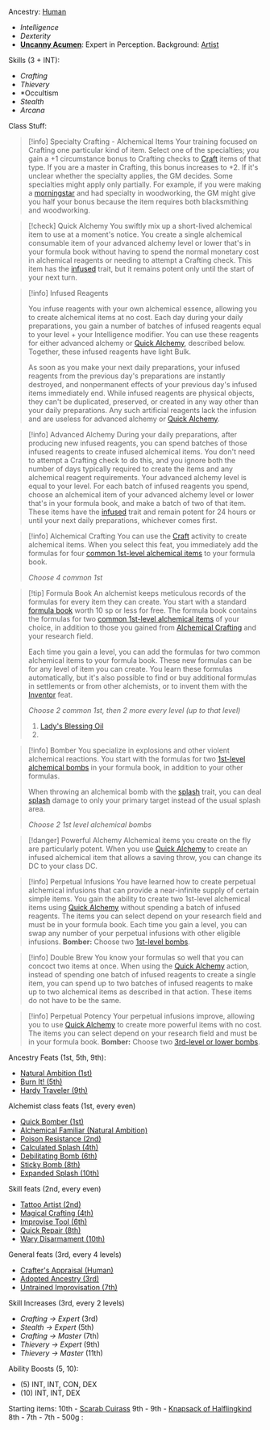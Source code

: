 
Ancestry: [Human](https://pf2etools.com/ancestries.html#human_crb,state:h-halfelf-crb=b1~h-halforc-crb=b1~h-skilled-crb=b1~h-versatile-crb=b1~h-wintertouched-locg=b1#adapted%20cantrip_crb)
- *Intelligence*
- *Dexterity*
- **[Uncanny Acumen](https://pf2etools.com/feats.html#canny%20acumen_crb)**: Expert in Perception.
Background: [Artist](https://pf2etools.com/backgrounds.html#artist_crb)

Skills (3 + INT):
- *Crafting*
- *Thievery*
- *Occultism
- *Stealth*
- *Arcana*

Class Stuff:

> [!info] Specialty Crafting - Alchemical Items
> Your training focused on Crafting one particular kind of item. Select one of the specialties; you gain a +1 circumstance bonus to Crafting checks to [Craft](https://pf2etools.com/actions.html#craft_crb) items of that type. If you are a master in Crafting, this bonus increases to +2. If it's unclear whether the specialty applies, the GM decides. Some specialties might apply only partially. For example, if you were making a [morningstar](https://pf2etools.com/items.html#morningstar_crb) and had specialty in woodworking, the GM might give you half your bonus because the item requires both blacksmithing and woodworking.

> [!check] Quick Alchemy
> You swiftly mix up a short-lived alchemical item to use at a moment's notice. You create a single alchemical consumable item of your advanced alchemy level or lower that's in your formula book without having to spend the normal monetary cost in alchemical reagents or needing to attempt a Crafting check. This item has the [infused](https://pf2etools.com/traits.html#infused) trait, but it remains potent only until the start of your next turn.

> [!info] Infused Reagents
> 
> You infuse reagents with your own alchemical essence, allowing you to create alchemical items at no cost. Each day during your daily preparations, you gain a number of batches of infused reagents equal to your level + your Intelligence modifier. You can use these reagents for either advanced alchemy or [Quick Alchemy](https://pf2etools.com/actions.html#quick%20alchemy_crb), described below. Together, these infused reagents have light Bulk.
> 
> As soon as you make your next daily preparations, your infused reagents from the previous day's preparations are instantly destroyed, and nonpermanent effects of your previous day's infused items immediately end. While infused reagents are physical objects, they can't be duplicated, preserved, or created in any way other than your daily preparations. Any such artificial reagents lack the infusion and are useless for advanced alchemy or [Quick Alchemy](https://pf2etools.com/actions.html#quick%20alchemy_crb).

> [!info] Advanced Alchemy
During your daily preparations, after producing new infused reagents, you can spend batches of those infused reagents to create infused alchemical items. You don't need to attempt a Crafting check to do this, and you ignore both the number of days typically required to create the items and any alchemical reagent requirements. Your advanced alchemy level is equal to your level. For each batch of infused reagents you spend, choose an alchemical item of your advanced alchemy level or lower that's in your formula book, and make a batch of two of that item. These items have the [infused](https://pf2etools.com/traits.html#infused) trait and remain potent for 24 hours or until your next daily preparations, whichever comes first.

> [!info] Alchemical Crafting
> You can use the [Craft](https://pf2etools.com/actions.html#craft_crb) activity to create alchemical items. When you select this feat, you immediately add the formulas for four [common 1st-level alchemical items](https://pf2etools.com/items.html#blankhash,flstsource:,flstlevel:min=0~max=1,flstrarity:common=1,flstitem:alchemical=1,flmtitem:sand,flstweapon:,flmtweapon:sand) to your formula book.
> 
> *Choose 4 common 1st*

> [!tip] Formula Book
> An alchemist keeps meticulous records of the formulas for every item they can create. You start with a standard [formula book](https://pf2etools.com/items.html#formula%20book%20(blank)_crb) worth 10 sp or less for free. The formula book contains the formulas for two [common 1st-level alchemical items](https://pf2etools.com/items.html#blankhash,flstitem:alchemical=1,flstlevel:min=1~max=1,flstrarity:common=1) of your choice, in addition to those you gained from [Alchemical Crafting](https://pf2etools.com/feats.html#alchemical%20crafting_crb) and your research field.
> 
> Each time you gain a level, you can add the formulas for two common alchemical items to your formula book. These new formulas can be for any level of item you can create. You learn these formulas automatically, but it's also possible to find or buy additional formulas in settlements or from other alchemists, or to invent them with the [Inventor](https://pf2etools.com/feats.html#inventor_crb) feat.
> 
> *Choose 2 common 1st, then 2 more every level (up to that level)*
> 1. [Lady's Blessing Oil](https://pf2etools.com/items.html#lady's%20blessing%20oil_lotg)
> 2. 

> [!info] Bomber
> You specialize in explosions and other violent alchemical reactions. You start with the formulas for two [1st-level alchemical bombs](https://pf2etools.com/items.html#blankhash,flstcategory:bomb=1,flstlevel:min=1~max=1,flsttype:null=1) in your formula book, in addition to your other formulas.
> 
> When throwing an alchemical bomb with the [splash](https://pf2etools.com/traits.html#splash) trait, you can deal [splash](https://pf2etools.com/traits.html#splash) damage to only your primary target instead of the usual splash area.
> 
> *Choose 2 1st level alchemical bombs*

> [!danger] Powerful Alchemy
> Alchemical items you create on the fly are particularly potent. When you use [Quick Alchemy](https://pf2etools.com/actions.html#quick%20alchemy_crb) to create an infused alchemical item that allows a saving throw, you can change its DC to your class DC.

> [!info] Perpetual Infusions
> You have learned how to create perpetual alchemical infusions that can provide a near-infinite supply of certain simple items. You gain the ability to create two 1st-level alchemical items using [Quick Alchemy](https://pf2etools.com/actions.html#quick%20alchemy_crb) without spending a batch of infused reagents. The items you can select depend on your research field and must be in your formula book. Each time you gain a level, you can swap any number of your perpetual infusions with other eligible infusions.
> **Bomber:** Choose two [1st-level bombs](https://pf2etools.com/items.html#blankhash,flstlevel:min=1~max=1,flsttype:,flstcategory:bomb=1).

> [!info] Double Brew
> You know your formulas so well that you can concoct two items at once. When using the [Quick Alchemy](https://pf2etools.com/actions.html#quick%20alchemy_crb) action, instead of spending one batch of infused reagents to create a single item, you can spend up to two batches of infused reagents to make up to two alchemical items as described in that action. These items do not have to be the same.

> [!info] Perpetual Potency
> Your perpetual infusions improve, allowing you to use [Quick Alchemy](https://pf2etools.com/actions.html#quick%20alchemy_crb) to create more powerful items with no cost. The items you can select depend on your research field and must be in your formula book.
> **Bomber:** Choose two [3rd-level or lower bombs](https://pf2etools.com/items.html#blankhash,flstlevel:min=1~max=3,flsttype:,flstcategory:bomb=1).

Ancestry Feats (1st, 5th, 9th):
- [Natural Ambition (1st)](https://pf2etools.com/feats.html#natural%20ambition_crb)
- [Burn It! (5th)](https://pf2etools.com/feats.html#burn%20it!_crb)
- [Hardy Traveler (9th)](https://pf2etools.com/feats.html#hardy%20traveler_apg)

Alchemist class feats (1st, every even)
- [Quick Bomber (1st)](https://pf2etools.com/feats.html#quick%20bomber_crb)
- [Alchemical Familiar (Natural Ambition)](https://pf2etools.com/feats.html#alchemical%20familiar_crb)
- [Poison Resistance (2nd)](<https://pf2etools.com/feats.html#poison%20resistance%20(alchemist)_crb>)
- [Calculated Splash (4th)](https://pf2etools.com/feats.html#calculated%20splash_crb)
- [Debilitating Bomb (6th)](https://pf2etools.com/feats.html#debilitating%20bomb_crb)
- [Sticky Bomb (8th)](https://pf2etools.com/feats.html#sticky%20bomb_crb)
- [Expanded Splash (10th)](https://pf2etools.com/feats.html#expanded%20splash_crb)

Skill feats (2nd, every even)
- [Tattoo Artist (2nd)](https://pf2etools.com/feats.html#tattoo%20artist_tv)
- [Magical Crafting (4th)](https://pf2etools.com/feats.html#magical%20crafting_crb)
- [Improvise Tool (6th)](https://pf2etools.com/feats.html#improvise%20tool_apg)
- [Quick Repair (8th)](https://pf2etools.com/feats.html#quick%20repair_crb)
- [Wary Disarmament (10th)](https://pf2etools.com/feats.html#wary%20disarmament_crb)

General feats (3rd, every 4 levels)
- [Crafter's Appraisal (Human)](https://pf2etools.com/feats.html#crafter's%20appraisal_apg)
- [Adopted Ancestry (3rd)](https://pf2etools.com/feats.html#adopted%20ancestry_crb)
- [Untrained Improvisation (7th)](https://pf2etools.com/feats.html#untrained%20improvisation_crb)

Skill Increases (3rd, every 2 levels)
- *Crafting -> Expert* (3rd)
- *Stealth -> Expert* (5th)
- *Crafting -> Master* (7th)
- *Thievery -> Expert* (9th)
- *Thievery -> Master* (11th)

Ability Boosts (5, 10):
- (5) INT, INT, CON, DEX
- (10) INT, INT, DEX

Starting items:
10th - [Scarab Cuirass](https://pf2etools.com/items.html#scarab%20cuirass_lotgb)
9th   -
9th   - [Knapsack of Halflingkind](https://pf2etools.com/items.html#knapsack%20of%20halflingkind_crb)
8th   -
7th   -
7th   -
500g :
